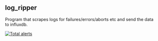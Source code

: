 ## log_ripper
Program that scrapes logs for failures/errors/aborts etc and send the data to influxdb.

[![Total alerts](https://img.shields.io/lgtm/alerts/g/wdoogz/log_ripper.svg?logo=lgtm&logoWidth=18)](https://lgtm.com/projects/g/wdoogz/log_ripper/alerts/)
